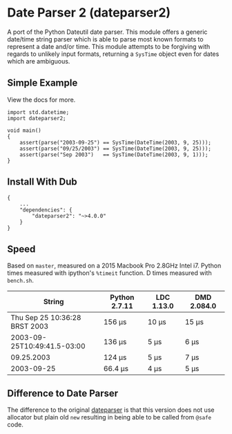 # Date Parser 2 (dateparser2)

A port of the Python Dateutil date parser.
This module offers a generic date/time string parser which is able to parse
most known formats to represent a date and/or time. 
This module attempts to be forgiving with regards to unlikely input formats, 
returning a `SysTime` object even for dates which are ambiguous.

## Simple Example

View the docs for more.

```
import std.datetime;
import dateparser2;

void main()
{
    assert(parse("2003-09-25") == SysTime(DateTime(2003, 9, 25)));
    assert(parse("09/25/2003") == SysTime(DateTime(2003, 9, 25)));
    assert(parse("Sep 2003")   == SysTime(DateTime(2003, 9, 1)));
}
```


## Install With Dub

```
{
    ...
    "dependencies": {
        "dateparser2": "~>4.0.0"
    }
}
```

## Speed

Based on `master`, measured on a 2015 Macbook Pro 2.8GHz Intel i7. Python times measured with ipython's `%timeit` function. D times measured with `bench.sh`.

String | Python 2.7.11 | LDC 1.13.0 | DMD 2.084.0
------ | ------ | --- | ---
Thu Sep 25 10:36:28 BRST 2003 | 156 µs | 10 μs | 15 μs
2003-09-25T10:49:41.5-03:00 | 136 µs | 5 μs | 6 μs
09.25.2003 | 124 µs | 5 μs | 7 μs
2003-09-25 | 66.4 µs | 4 μs | 5 μs

## Difference to Date Parser

The difference to the original [dateparser](https://github.com/JackStouffer/date-parser)
is that this version does not use allocator but plain old `new` resulting in
being able to be called from `@safe` code.
